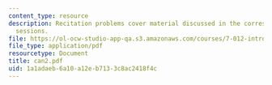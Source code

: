 ```yaml
---
content_type: resource
description: Recitation problems cover material discussed in the corresponding lecture
  sessions.
file: https://ol-ocw-studio-app-qa.s3.amazonaws.com/courses/7-012-introduction-to-biology-fall-2004/1a1adaeb6a10a12eb7133c8ac2418f4c_can2.pdf
file_type: application/pdf
resourcetype: Document
title: can2.pdf
uid: 1a1adaeb-6a10-a12e-b713-3c8ac2418f4c
---
```

